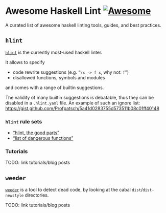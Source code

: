 # Awesome Haskell Lint [![Awesome](https://awesome.re/badge.svg)](https://awesome.re)

A curated list of awesome haskell linting tools, guides, and best practices.

## `hlint`

[`hlint`](https://hackage.haskell.org/package/hlint) is the currently most-used haskell linter.

It allows to specify 

- code rewrite suggestions (e.g. “`\x -> f x`, why not: `f`”)
- disallowed functions, symbols and modules

and comes with a range of builtin suggestions.

The validity of many builtin suggestions is debatable, thus they can be disabled in a `.hlint.yaml` file.
An example of such an ignore list: https://gist.github.com/Profpatsch/5a41d0283755d573511b08c01ff40148

### `hlint` rule sets

* [“hlint, the good parts”](https://gist.github.com/Profpatsch/5a41d0283755d573511b08c01ff40148)
* [“list of dangerous functions”](https://github.com/NorfairKing/haskell-dangerous-functions)

### Tutorials

TODO: link tutorials/blog posts


## `weeder`

[`weeder`](https://hackage.haskell.org/package/weeder) is a tool to detect dead code, by looking at the cabal `dist`/`dist-newstyle` directories.

TODO: link tutorials/blog posts

